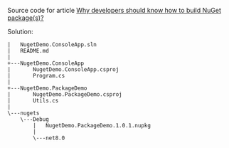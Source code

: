 Source code for article
[Why developers should know how to build NuGet package(s)?](https://medium.com/@anton.baksheiev_61725/why-developers-should-know-how-to-build-nuget-package-s-545d237d581d)

Solution:

```
|   NugetDemo.ConsoleApp.sln
|   README.md
|
+---NugetDemo.ConsoleApp
|       NugetDemo.ConsoleApp.csproj
|       Program.cs
|
+---NugetDemo.PackageDemo
|       NugetDemo.PackageDemo.csproj
|       Utils.cs
|
\---nugets
    \---Debug
        |   NugetDemo.PackageDemo.1.0.1.nupkg
        |
        \---net8.0
```
